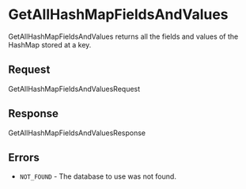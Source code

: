 # GetAllHashMapFieldsAndValues

GetAllHashMapFieldsAndValues returns all the fields and values of the HashMap stored at a key.

## Request

GetAllHashMapFieldsAndValuesRequest

## Response

GetAllHashMapFieldsAndValuesResponse

## Errors

- `NOT_FOUND` - The database to use was not found.
